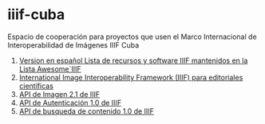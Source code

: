# iiif-cuba
Espacio de cooperación para proyectos que usen el Marco Internacional de Interoperabilidad 
de Imágenes IIIF Cuba
1. [Version en español Lista de recursos y software IIIF mantenidos en la Lista Awesome`IIIF ]()
2. [International Image Interoperability Framework (IIIF) para editoriales científicas](https://github.com/IIIF-Cuba/publishing-scientific-images-iiif-spanish)
3. [API de Imagen 2.1 de IIIF](http://iiif.sld.cu/especificaciones2.1/API%20de%20Imagen%202.1%20de%20IIIF.htm)
4. [API de Autenticación 1.0 de IIIF](http://iiif.sld.cu/especificaciones2.1/API%20de%20B%C3%BAsqueda%20de%20Contenido%201.0%20de%20IIIF.htm)
5. [API de busqueda de contenido 1.0 de IIIF](http://iiif.sld.cu/especificaciones2.1/API%20de%20B%C3%BAsqueda%20de%20Contenido%201.0%20de%20IIIF.htm)


